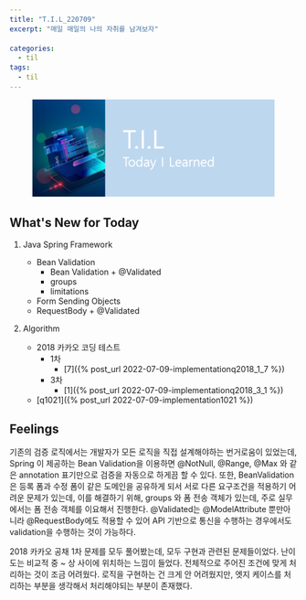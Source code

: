 ```yaml
---
title: "T.I.L_220709"
excerpt: "매일 매일의 나의 자취를 남겨보자"

categories:
  - til
tags:
  - til
---
```

<figure>
    <img src="/assets/images/til_image.png">
</figure>

## What's New for Today   
1. Java Spring Framework
    - Bean Validation
        - Bean Validation + @Validated
        - groups
        - limitations
    - Form Sending Objects
    - RequestBody + @Validated

        
2. Algorithm
    - 2018 카카오 코딩 테스트
        - 1차
            - [7]({% post_url 2022-07-09-implementationq2018_1_7 %})
        - 3차
            - [1]({% post_url 2022-07-09-implementationq2018_3_1 %})
    - [q1021]({% post_url 2022-07-09-implementation1021 %})

## Feelings
기존의 검증 로직에서는 개발자가 모든 로직을 직접 설계해야하는 번거로움이 있었는데, Spring 이 제공하는 Bean Validation을 이용하면 @NotNull, @Range, @Max 와 같은 annotation 표기만으로 검증을 자동으로 하게끔 할 수 있다. 또한, BeanValidation은 등록 폼과 수정 폼이 같은 도메인을 공유하게 되서 서로 다른 요구조건을 적용하기 어려운 문제가 있는데, 이를 해결하기 위해, groups 와 폼 전송 객체가 있는데, 주로 실무에서는 폼 전송 객체를 이요해서 진행한다. @Validated는 @ModelAttribute 뿐만아니라 @RequestBody에도 적용할 수 있어 API 기반으로 통신을 수행하는 경우에서도 validation을 수행하는 것이 가능하다.

2018 카카오 공채 1차 문제를 모두 풀어봤는데, 모두 구현과 관련된 문제들이었다. 난이도는 비교적 중 ~ 상 사이에 위치하는 느낌이 들었다. 전체적으로 주어진 조건에 맞게 처리하는 것이 조금 어려웠다. 로직을 구현하는 건 크게 안 어려웠지만, 엣지 케이스를 처리하는 부분을 생각해서 처리해야되는 부분이 존재했다. 

